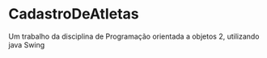 # CadastroDeAtletas
Um trabalho da disciplina de Programação orientada a objetos 2, utilizando java Swing
